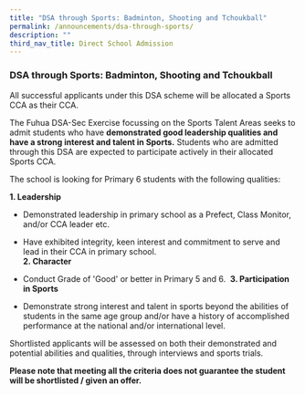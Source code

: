 ```yaml
---
title: "DSA through Sports: Badminton, Shooting and Tchoukball"
permalink: /announcements/dsa-through-sports/
description: ""
third_nav_title: Direct School Admission
---
```

### DSA through Sports: Badminton, Shooting and Tchoukball

All successful applicants under this DSA scheme will be allocated a Sports CCA as their CCA.

The Fuhua DSA-Sec Exercise focussing on the Sports Talent Areas&nbsp;seeks to admit students who have&nbsp;**demonstrated good leadership qualities and have a strong interest and talent in Sports.**&nbsp;Students who are admitted through this DSA are expected to participate actively in their allocated Sports CCA.&nbsp;

The school is looking for Primary 6 students with the following qualities:&nbsp;

**1. Leadership**

*   Demonstrated leadership in primary school as a Prefect, Class Monitor, and/or CCA leader etc.
*   Have exhibited integrity, keen interest and commitment to serve and lead in their CCA in primary school.&nbsp;<br>
**2. Character**
*   Conduct Grade of 'Good' or better in Primary 5 and 6.&nbsp;
**3. Participation in Sports**

*   Demonstrate strong interest and talent in sports beyond the abilities of students in the same age group and/or have a history of accomplished performance at the national and/or international level.

Shortlisted applicants will be assessed on both their demonstrated and potential abilities and qualities, through interviews and sports trials.

**Please note that meeting all the criteria does not guarantee the student will be shortlisted / given an offer.**